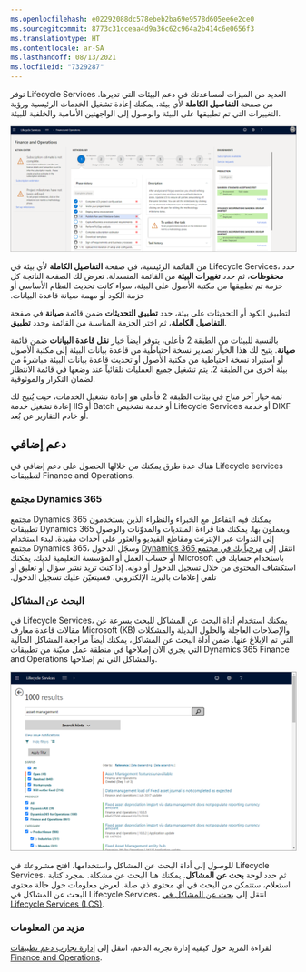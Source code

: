 ```yaml
---
ms.openlocfilehash: e02292088dc578ebeb2ba69e9578d605ee6e2ce0
ms.sourcegitcommit: 8773c31cceaa4d9a36c62c964a2b414c6e0656f3
ms.translationtype: HT
ms.contentlocale: ar-SA
ms.lasthandoff: 08/13/2021
ms.locfileid: "7329287"
---
```

توفر Lifecycle Services العديد من الميزات لمساعدتك في دعم البيئات التي تديرها. من صفحة **التفاصيل الكاملة** لأي بيئة، يمكنك إعادة تشغيل الخدمات الرئيسية ورؤية التغييرات التي تم تطبيقها على البيئة والوصول إلى الواجهتين الأمامية والخلفية للبيئة.

[![لقطة شاشة للوحة معلومات Lifecycle Services.](../media/dashboard-1.png)](../media/dashboard-1.png#lightbox)

من القائمة الرئيسية، في صفحة **التفاصيل الكاملة** لأي بيئة في Lifecycle Services، حدد **محفوظات**، ثم حدد **تغييرات البيئة‬‏‫** من القائمة المنسدلة. تعرض لك الصفحة الناتجة كل حزمة تم تطبيقها من مكتبة الأصول على البيئة، سواء كانت تحديث النظام الأساسي أو حزمة الكود أو مهمة صيانة قاعدة البيانات.

لتطبيق الكود أو التحديثات على بيئة، حدد **تطبيق التحديثات** ضمن قائمة **صيانة** في صفحة **التفاصيل الكاملة**، ثم اختر الحزمة المناسبة من القائمة وحدد **تطبيق**.

بالنسبة للبيئات من الطبقة 2 فأعلى، يتوفر أيضاً خيار **نقل قاعدة البيانات** ضمن قائمة **صيانة**. يتيح لك هذا الخيار تصدير نسخة احتياطية من قاعدة بيانات البيئة إلى مكتبة الأصول أو استيراد نسخة احتياطية من مكتبة الأصول أو تحديث قاعدة بيانات البيئة مباشرةً من بيئة أخرى من الطبقة 2. يتم تشغيل جميع العمليات تلقائياً عند وضعها في قائمة الانتظار لضمان التكرار والموثوقية.

ثمة خيار آخر متاح في بيئات الطبقة 2 فأعلى هو إعادة تشغيل الخدمات، حيث يُتيح لك إعادة تشغيل خدمة IIS أو Batch أو خدمة تشخيص Lifecycle Services أو خدمة DIXF أو خادم التقارير عن بُعد.

## <a name="additional-support"></a>دعم إضافي

هناك عدة طرق يمكنك من خلالها الحصول على دعم إضافي في Lifecycle services لتطبيقات Finance and Operations.

### <a name="dynamics-365-community"></a>مجتمع Dynamics 365

مجتمع Dynamics 365 يمكنك فيه التفاعل مع الخبراء والنظراء الذين يستخدمون تطبيقات Dynamics 365 ويعملون بها. يمكنك هنا قراءة المنتديات والمدوّنات والوصول إلى الندوات عبر الإنترنت ومقاطع الفيديو والعثور على أحداث مفيدة. لبدء استخدام مجتمع Dynamics 365، انتقل إلى [‏‫مرحباً بك في مجتمع Dynamics 365](https://community.dynamics.com/?azure-portal=true) وسجّل الدخول باستخدام حسابك في Microsoft أو حساب العمل أو المؤسسة التعليمية لديك. يمكنك استكشاف المحتوى من خلال تسجيل الدخول أو دونه. إذا كنت تريد نشر سؤال أو تعليق أو تلقي إعلامات بالبريد الإلكتروني، فسيتعيّن عليك تسجيل الدخول.

### <a name="issue-search"></a>البحث عن المشاكل

في Lifecycle Services، يمكنك استخدام أداة البحث عن المشاكل للبحث بسرعة عن مقالات قاعدة معارف Microsoft ‏(KB) والإصلاحات العاجلة والحلول البديلة والمشكلات التي تم الإبلاغ عنها. ضمن أداة البحث عن المشاكل، يمكنك أيضاً مراجعة المشاكل الحالية التي يجري الآن إصلاحها في منطقة عمل معيّنة من تطبيقات Dynamics 365 Finance and Operations والمشاكل التي تم إصلاحها.

[![مثال على المشاكل الحالية في أداة البحث عن المشاكل.](../media/issue-search-ss.png)](../media/issue-search-ss.png#lightbox)

للوصول إلى أداة البحث عن المشاكل واستخدامها، افتح مشروعك في Lifecycle Services، ثم حدد لوحة **بحث عن المشاكل**. يمكنك هنا البحث عن مشكلة. بمجرد كتابة استعلام، ستتمكن من البحث في أي محتوى ذي صلة. لعرض معلومات حول حالة محتوى البحث عن المشاكل في Lifecycle Services، انتقل إلى [بحث عن المشاكل في Lifecycle Services ‏(LCS)](/dynamics365/fin-ops-core/dev-itpro/lifecycle-services/issue-search-lcs/?azure-portal=true).

### <a name="more-information"></a>مزيد من المعلومات

لقراءة المزيد حول كيفية إدارة تجربة الدعم، انتقل إلى [إدارة تجارب دعم تطبيقات Finance and Operations](/dynamics365/fin-ops-core/dev-itpro/lifecycle-services/cloud-powered-support-lcs/?azure-portal=true).
